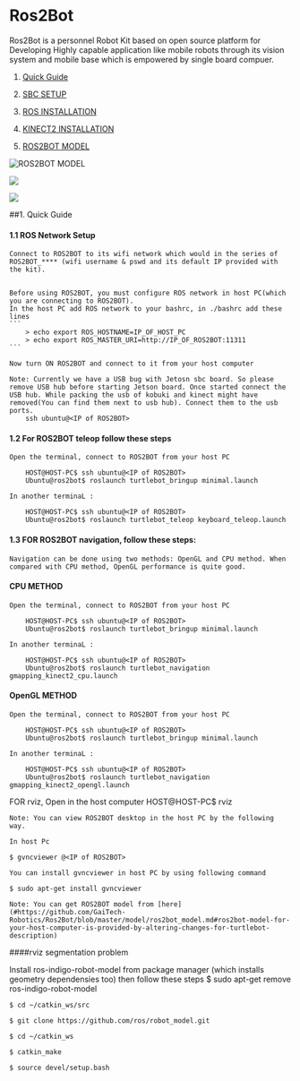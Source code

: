 # Ros2Bot 

Ros2Bot is a personnel Robot Kit based on open source platform for Developing Highly capable application like mobile robots through its vision system and mobile base which is empowered by single board compuer.

1. [Quick Guide](#1-quick-guide)

2. [SBC SETUP](https://github.com/GaiTech-Robotics/Ros2Bot/blob/master/Jetson%20Board%20setup.md#2-sbc-setup)

3. [ROS INSTALLATION](https://github.com/GaiTech-Robotics/Ros2Bot/blob/master/ROS%20and%20KINECT2%20installation.md#3-ros-installation)

4. [KINECT2 INSTALLATION](https://github.com/GaiTech-Robotics/Ros2Bot/blob/master/ROS%20and%20KINECT2%20installation.md#4-kinect2-installation)

5. [ROS2BOT MODEL](https://github.com/GaiTech-Robotics/Ros2Bot/blob/master/model/ros2bot_model.md#ros2bot-model-for-your-host-computer-is-provided-by-altering-changes-for-turtlebot-description)


![ROS2BOT MODEL](http://letsmakerobots.com/files/field_primary_image/Screenshot_from_2015-10-23_08_44_48.png?)

![](http://letsmakerobots.com/files/Screenshot_from_2015-10-23_08_44_26.png) 

![](http://letsmakerobots.com/files/Screenshot_from_2015-11-02_07_43_39.png)


##1. Quick Guide

####  1.1 ROS Network Setup
	
	Connect to ROS2BOT to its wifi network which would in the series of ROS2BOT_**** (wifi username & pswd and its default IP provided with the kit). 
	
	
	Before using ROS2BOT, you must configure ROS network in host PC(which you are connecting to ROS2BOT).
	In the host PC add ROS network to your bashrc, in ./bashrc add these lines
	```
		> echo export ROS_HOSTNAME=IP_OF_HOST_PC 
		> echo export ROS_MASTER_URI=http://IP_OF_ROS2BOT:11311
	```
		
	Now turn ON ROS2BOT and connect to it from your host computer

	Note: Currently we have a USB bug with Jetosn sbc board. So please remove USB hub before starting Jetson board. Once started connect the USB hub. While packing the usb of kobuki and kinect might have removed(You can find them next to usb hub). Connect them to the usb ports.
		ssh ubuntu@<IP of ROS2BOT>
	
####  1.2 For ROS2BOT teleop follow these steps
    Open the terminal, connect to ROS2BOT from your host PC 
    
		HOST@HOST-PC$ ssh ubuntu@<IP of ROS2BOT>
		Ubuntu@ros2bot$ roslaunch turtlebot_bringup minimal.launch
		
    In another terminaL :
    
		HOST@HOST-PC$ ssh ubuntu@<IP of ROS2BOT>
		Ubuntu@ros2bot$ roslaunch turtlebot_teleop keyboard_teleop.launch

####  1.3 FOR ROS2BOT navigation, follow these steps:

	Navigation can be done using two methods: OpenGL and CPU method. When compared with CPU method, OpenGL performance is quite good.
####	CPU METHOD
    Open the terminal, connect to ROS2BOT from your host PC 
		
		HOST@HOST-PC$ ssh ubuntu@<IP of ROS2BOT>
		Ubuntu@ros2bot$ roslaunch turtlebot_bringup minimal.launch

    In another terminaL :
		
		HOST@HOST-PC$ ssh ubuntu@<IP of ROS2BOT>
		Ubuntu@ros2bot$ roslaunch turtlebot_navigation gmapping_kinect2_cpu.launch
		
####	OpenGL METHOD
    Open the terminal, connect to ROS2BOT from your host PC 
		
		HOST@HOST-PC$ ssh ubuntu@<IP of ROS2BOT>
		Ubuntu@ros2bot$ roslaunch turtlebot_bringup minimal.launch

    In another terminaL :
		
		HOST@HOST-PC$ ssh ubuntu@<IP of ROS2BOT>
		Ubuntu@ros2bot$ roslaunch turtlebot_navigation gmapping_kinect2_opengl.launch
		
  FOR rviz,
		Open in the host computer
		HOST@HOST-PC$ rviz
		
	Note: You can view ROS2BOT desktop in the host PC by the following way.
	
	In host Pc
	
	$ gvncviewer @<IP of ROS2BOT>
	
	You can install gvncviewer in host PC by using following command
	
	$ sudo apt-get install gvncviewer
	
	Note: You can get ROS2BOT model from [here](#https://github.com/GaiTech-Robotics/Ros2Bot/blob/master/model/ros2bot_model.md#ros2bot-model-for-your-host-computer-is-provided-by-altering-changes-for-turtlebot-description)
	


####rviz segmentation problem

  Install ros-indigo-robot-model from package manager (which installs geometry dependensies too)
then follow these steps
	$ sudo apt-get remove ros-indigo-robot-model
	
	$ cd ~/catkin_ws/src
	
	$ git clone https://github.com/ros/robot_model.git
	
	$ cd ~/catkin_ws
	
	$ catkin_make
	
	$ source devel/setup.bash


##
